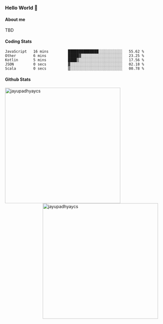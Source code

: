 ### Hello World 👋
#### About me
TBD
#### Coding Stats
<!--START_SECTION:waka-->

```text
JavaScript   16 mins         ██████████████░░░░░░░░░░░   55.62 %
Other        6 mins          █████▓░░░░░░░░░░░░░░░░░░░   23.25 %
Kotlin       5 mins          ████▒░░░░░░░░░░░░░░░░░░░░   17.56 %
JSON         0 secs          ▓░░░░░░░░░░░░░░░░░░░░░░░░   02.18 %
Scala        0 secs          ▒░░░░░░░░░░░░░░░░░░░░░░░░   00.78 %
```

<!--END_SECTION:waka-->
#### Github Stats

<p  ><img align="left" src="https://github-readme-stats.vercel.app/api/top-langs?username=jayupadhyaycs&theme=tokyonight&show_icons=true&locale=en&layout=compact" alt="jayupadhyaycs" width="380px"  /> 
<img align="right" src="https://github-readme-streak-stats.herokuapp.com/?user=jayupadhyaycs&theme=tokyonight&" alt="jayupadhyaycs" width="380px"/>
</p>




<!--
**JayUpadhyayCS/JayUpadhyayCS** is a ✨ _special_ ✨ repository because its `README.md` (this file) appears on your GitHub profile.

Here are some ideas to get you started:

- 🔭 I’m currently working on ...
- 🌱 I’m currently learning ...
- 👯 I’m looking to collaborate on ...
- 🤔 I’m looking for help with ...
- 💬 Ask me about ...
- 📫 How to reach me: ...
- 😄 Pronouns: ...
- ⚡ Fun fact: ...
-->
